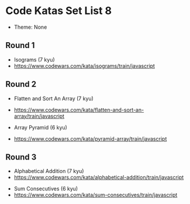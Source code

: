 # Code Katas Set List 8

- Theme: None

## Round 1

- Isograms (7 kyu)
- https://www.codewars.com/kata/isograms/train/javascript

## Round 2

- Flatten and Sort An Array (7 kyu)
- https://www.codewars.com/kata/flatten-and-sort-an-array/train/javascript

- Array Pyramid (6 kyu)
- https://www.codewars.com/kata/pyramid-array/train/javascript

## Round 3

- Alphabetical Addition (7 kyu)
- https://www.codewars.com/kata/alphabetical-addition/train/javascript

* Sum Consecutives (6 kyu)
* https://www.codewars.com/kata/sum-consecutives/train/javascript
